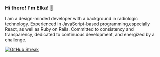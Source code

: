 ### Hi there! I'm Elka! 👋

I am a design-minded developer with a background in radiologic technology. Experienced in JavaScript-based programming,especially React, as well as Ruby on Rails. Committed to consistency and transparency, dedicated to continuous development, and energized by a challenge.

[![GitHub Streak](http://github-readme-streak-stats.herokuapp.com?user=eagocela&theme=radical)](https://git.io/streak-stats)
